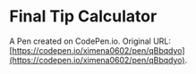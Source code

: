 # Final Tip Calculator

A Pen created on CodePen.io. Original URL: [https://codepen.io/ximena0602/pen/qBbqdyo](https://codepen.io/ximena0602/pen/qBbqdyo).



